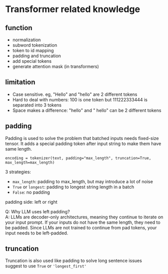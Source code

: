 # Transformer related knowledge
## function
- normalization
- subword tokenization
- token to id mapping
- padding and truncation
- add special tokens
- generate attention mask (in transformers)

## limitation
- Case sensitive. eg, "Hello" and "hello" are 2 different tokens
- Hard to deal with numbers: 100 is one token but 111222333444 is separated into 3 tokens
- Space makes a difference: "hello" and " hello" can be 2 different tokens

## padding
Padding is used to solve the problem that batched inputs needs fixed-size tensor. It adds a special padding token after input string to make them have same length.
```
encoding = tokenizer(text, padding="max_length", truncation=True, max_length=max_length)
```
3 strategies:
- `max_length`: padding to max_length, but may introduce a lot of noise
- `True` or `longest`: padding to longest string length in a batch
- `False`: no padding

padding side: left or right  

Q: Why LLM uses left padding?  
A: LLMs are decoder-only architectures, meaning they continue to iterate on your input prompt. If your inputs do not have the same length, they need to be padded. Since LLMs are not trained to continue from pad tokens, your input needs to be left-padded.  

## truncation
Truncation is also used like padding to solve long sentence issues  
suggest to use `True` or `'longest_first'`  